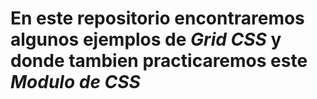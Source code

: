 # En este repositorio encontraremos algunos ejemplos de _Grid CSS_ y donde tambien practicaremos este _Modulo de CSS_
